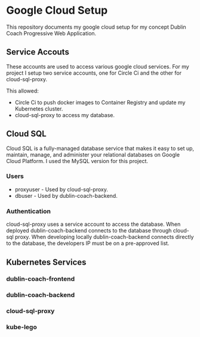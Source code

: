 # Google Cloud Setup
This repository documents my google cloud setup for my concept Dublin Coach Progressive Web Application. 

## Service Accouts
These accounts are used to access various google cloud services. For my project I setup two service accounts, one for Circle Ci and the other for cloud-sql-proxy. 

This allowed:
 - Circle Ci to push docker images to Container Registry and update my Kubernetes cluster.
 - cloud-sql-proxy to access my database. 

## Cloud SQL 
Cloud SQL is a fully-managed database service that makes it easy to set up, maintain, manage, and administer your relational databases on Google Cloud Platform. I used the MySQL version for this project.

### Users

 - proxyuser - Used by cloud-sql-proxy. 
 - dbuser - Used by dublin-coach-backend.

### Authentication 
cloud-sql-proxy uses a service account to access the database. When deployed dublin-coach-backend connects to the database through cloud-sql proxy. When developing locally dublin-coach-backend connects directly to the database, the developers IP must be on a pre-approved list.


## Kubernetes Services

### dublin-coach-frontend
### dublin-coach-backend
### cloud-sql-proxy
### kube-lego

